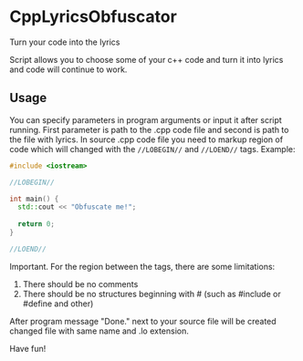 # CppLyricsObfuscator
Turn your code into the lyrics

Script allows you to choose some of your c++ code and turn it into lyrics and code will continue to work.

## Usage
You can specify parameters in program arguments or input it after script running. 
First parameter is path to the .cpp code file and second is path to the file with lyrics.
In source .cpp code file you need to markup region of code which will changed with the `//LOBEGIN//` and `//LOEND//` tags.
Example:
```c++
#include <iostream>

//LOBEGIN//

int main() {
  std::cout << "Obfuscate me!";
  
  return 0;
}

//LOEND//
```
Important. For the region between the tags, there are some limitations:
  1. There should be no comments
  2. There should be no structures beginning with # (such as #include or #define and other)
  
After program message "Done." next to your source file will be created changed file with same name and .lo extension.

Have fun!
